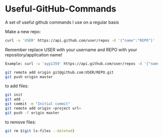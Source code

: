 Useful-GitHub-Commands
======================

A set of useful github commands I use on a regular basis

Make a new repo:

```sh
curl -u 'USER' https://api.github.com/user/repos -d '{"name":"REPO"}'
```

Remember replace USER with your username and REPO with your repository/application name!

```sh 
Example: curl -u 'ayp1359' https://api.github.com/user/repos -d '{"name":"CodePath-Twitter","description":"CodePath training at FB"}'
```
```sh
git remote add origin git@github.com:USER/REPO.git
git push origin master
```

to add files:
```sh
git init
git add .
git commit -m "Initial commit"
git remote add origin <project url>
git push -f origin master
```

to remove files:
```sh
git rm $(git ls-files --deleted)  
```
